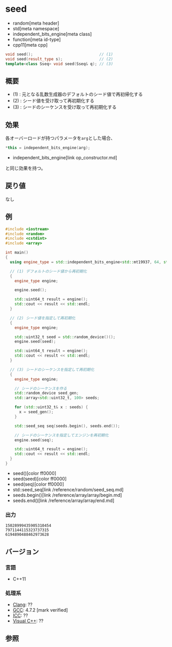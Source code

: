 # seed
* random[meta header]
* std[meta namespace]
* independent_bits_engine[meta class]
* function[meta id-type]
* cpp11[meta cpp]

```cpp
void seed();                             // (1)
void seed(result_type s);                // (2)
template<class Sseq> void seed(Sseq& q); // (3)
```

## 概要
- (1) : 元となる乱数生成器のデフォルトのシード値で再初帰化する
- (2) : シード値を受け取って再初期化する
- (3) : シードのシーケンスを受け取って再初期化する


## 効果
各オーバーロードが持つパラメータを`arg`とした場合、

```cpp
*this = independent_bits_engine(arg);
```
* independent_bits_engine[link op_constructor.md]

と同じ効果を持つ。


## 戻り値
なし


## 例
```cpp example
#include <iostream>
#include <random>
#include <cstdint>
#include <array>

int main()
{
  using engine_type = std::independent_bits_engine<std::mt19937, 64, std::uint64_t>;

  // (1) デフォルトのシード値から再初期化
  {
    engine_type engine;

    engine.seed();

    std::uint64_t result = engine();
    std::cout << result << std::endl;
  }

  // (2) シード値を指定して再初期化
  {
    engine_type engine;

    std::uint32_t seed = std::random_device()();
    engine.seed(seed);

    std::uint64_t result = engine();
    std::cout << result << std::endl;
  }

  // (3) シードのシーケンスを指定して再初期化
  {
    engine_type engine;

    // シードのシーケンスを作る
    std::random_device seed_gen;
    std::array<std::uint32_t, 100> seeds;

    for (std::uint32_t& x : seeds) {
      x = seed_gen();
    }

    std::seed_seq seq(seeds.begin(), seeds.end());

    // シードのシーケンスを指定してエンジンを再初期化
    engine.seed(seq);

    std::uint64_t result = engine();
    std::cout << result << std::endl;
  }
}
```
* seed()[color ff0000]
* seed(seed)[color ff0000]
* seed(seq)[color ff0000]
* std::seed_seq[link /reference/random/seed_seq.md]
* seeds.begin()[link /reference/array/array/begin.md]
* seeds.end()[link /reference/array/array/end.md]

### 出力
```
15028999435905310454
7971144115323737315
6194890488462973628
```

## バージョン
### 言語
- C++11

### 処理系
- [Clang](/implementation.md#clang): ??
- [GCC](/implementation.md#gcc): 4.7.2 [mark verified]
- [ICC](/implementation.md#icc): ??
- [Visual C++](/implementation.md#visual_cpp): ??


## 参照


